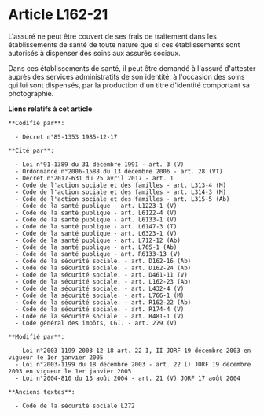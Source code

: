 # Article L162-21

L'assuré ne peut être couvert de ses frais de traitement dans les établissements de santé de toute nature que si ces
établissements sont autorisés à dispenser des soins aux assurés sociaux. 

Dans ces établissements de santé, il peut être demandé à l'assuré d'attester auprès des services administratifs de son
identité, à l'occasion des soins qui lui sont dispensés, par la production d'un titre d'identité comportant sa photographie.

**Liens relatifs à cet article**

	**Codifié par**:

	  - Décret n°85-1353 1985-12-17

	**Cité par**:

	  - Loi n°91-1389 du 31 décembre 1991 - art. 3 (V)
	  - Ordonnance n°2006-1588 du 13 décembre 2006 - art. 28 (VT)
	  - Décret n°2017-631 du 25 avril 2017 - art. 1
	  - Code de l'action sociale et des familles - art. L313-4 (M)
	  - Code de l'action sociale et des familles - art. L314-3 (M)
	  - Code de l'action sociale et des familles - art. L315-5 (Ab)
	  - Code de la santé publique - art. L1223-1 (V)
	  - Code de la santé publique - art. L6122-4 (V)
	  - Code de la santé publique - art. L6133-1 (V)
	  - Code de la santé publique - art. L6147-3 (T)
	  - Code de la santé publique - art. L6323-1 (V)
	  - Code de la santé publique - art. L712-12 (Ab)
	  - Code de la santé publique - art. L765-1 (Ab)
	  - Code de la santé publique - art. R6133-13 (V)
	  - Code de la sécurité sociale. - art. D162-16 (Ab)
	  - Code de la sécurité sociale. - art. D162-24 (Ab)
	  - Code de la sécurité sociale. - art. D461-11 (V)
	  - Code de la sécurité sociale. - art. L162-23 (Ab)
	  - Code de la sécurité sociale. - art. L432-4 (V)
	  - Code de la sécurité sociale. - art. L766-1 (M)
	  - Code de la sécurité sociale. - art. R162-22 (Ab)
	  - Code de la sécurité sociale. - art. R174-4 (V)
	  - Code de la sécurité sociale. - art. R481-1 (V)
	  - Code général des impôts, CGI. - art. 279 (V)

	**Modifié par**:

	  - Loi n°2003-1199 2003-12-18 art. 22 I, II JORF 19 décembre 2003 en vigueur le 1er janvier 2005
	  - Loi n°2003-1199 du 18 décembre 2003 - art. 22 () JORF 19 décembre 2003 en vigueur le 1er janvier 2005
	  - Loi n°2004-810 du 13 août 2004 - art. 21 (V) JORF 17 août 2004

	**Anciens textes**:

	  - Code de la sécurité sociale L272
